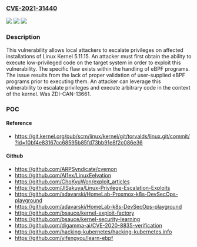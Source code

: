 ### [CVE-2021-31440](https://cve.mitre.org/cgi-bin/cvename.cgi?name=CVE-2021-31440)
![](https://img.shields.io/static/v1?label=Product&message=Kernel&color=blue)
![](https://img.shields.io/static/v1?label=Version&message=n%2Fa&color=blue)
![](https://img.shields.io/static/v1?label=Vulnerability&message=CWE-682%3A%20Incorrect%20Calculation&color=brighgreen)

### Description

This vulnerability allows local attackers to escalate privileges on affected installations of Linux Kernel 5.11.15. An attacker must first obtain the ability to execute low-privileged code on the target system in order to exploit this vulnerability. The specific flaw exists within the handling of eBPF programs. The issue results from the lack of proper validation of user-supplied eBPF programs prior to executing them. An attacker can leverage this vulnerability to escalate privileges and execute arbitrary code in the context of the kernel. Was ZDI-CAN-13661.

### POC

#### Reference
- https://git.kernel.org/pub/scm/linux/kernel/git/torvalds/linux.git/commit/?id=10bf4e83167cc68595b85fd73bb91e8f2c086e36

#### Github
- https://github.com/ARPSyndicate/cvemon
- https://github.com/Al1ex/LinuxEelvation
- https://github.com/ChoKyuWon/exploit_articles
- https://github.com/JlSakuya/Linux-Privilege-Escalation-Exploits
- https://github.com/adavarski/HomeLab-Proxmox-k8s-DevSecOps-playground
- https://github.com/adavarski/HomeLab-k8s-DevSecOps-playground
- https://github.com/bsauce/kernel-exploit-factory
- https://github.com/bsauce/kernel-security-learning
- https://github.com/digamma-ai/CVE-2020-8835-verification
- https://github.com/hacking-kubernetes/hacking-kubernetes.info
- https://github.com/yifengyou/learn-ebpf

